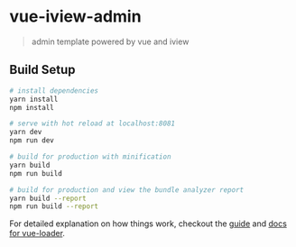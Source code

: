 # vue-iview-admin

> admin template powered by vue and iview

## Build Setup

``` bash
# install dependencies
yarn install
npm install

# serve with hot reload at localhost:8081
yarn dev
npm run dev

# build for production with minification
yarn build
npm run build

# build for production and view the bundle analyzer report
yarn build --report
npm run build --report
```

For detailed explanation on how things work, checkout the [guide](http://vuejs-templates.github.io/webpack/) and [docs for vue-loader](http://vuejs.github.io/vue-loader).
